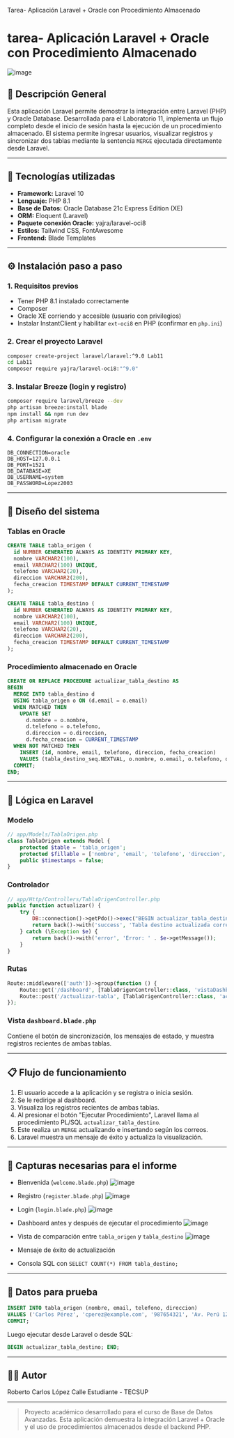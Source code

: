 Tarea- Aplicación Laravel + Oracle con Procedimiento Almacenado
# tarea- Aplicación Laravel + Oracle con Procedimiento Almacenado

![image](https://github.com/user-attachments/assets/c95b58f8-2398-4752-8369-76ac6eca051b)


## 🚀 Descripción General

Esta aplicación Laravel permite demostrar la integración entre Laravel (PHP) y Oracle Database. Desarrollada para el Laboratorio 11, implementa un flujo completo desde el inicio de sesión hasta la ejecución de un procedimiento almacenado. El sistema permite ingresar usuarios, visualizar registros y sincronizar dos tablas mediante la sentencia `MERGE` ejecutada directamente desde Laravel.

---

## 📂 Tecnologías utilizadas

* **Framework:** Laravel 10
* **Lenguaje:** PHP 8.1
* **Base de Datos:** Oracle Database 21c Express Edition (XE)
* **ORM:** Eloquent (Laravel)
* **Paquete conexión Oracle:** yajra/laravel-oci8
* **Estilos:** Tailwind CSS, FontAwesome
* **Frontend:** Blade Templates

---

## ⚙️ Instalación paso a paso

### 1. Requisitos previos

* Tener PHP 8.1 instalado correctamente
* Composer
* Oracle XE corriendo y accesible (usuario con privilegios)
* Instalar InstantClient y habilitar `ext-oci8` en PHP (confirmar en `php.ini`)

### 2. Crear el proyecto Laravel

```bash
composer create-project laravel/laravel:^9.0 Lab11
cd Lab11
composer require yajra/laravel-oci8:"^9.0"
```

### 3. Instalar Breeze (login y registro)

```bash
composer require laravel/breeze --dev
php artisan breeze:install blade
npm install && npm run dev
php artisan migrate
```

### 4. Configurar la conexión a Oracle en `.env`

```env
DB_CONNECTION=oracle
DB_HOST=127.0.0.1
DB_PORT=1521
DB_DATABASE=XE
DB_USERNAME=system
DB_PASSWORD=Lopez2003
```

---

## 🔧 Diseño del sistema

### Tablas en Oracle

```sql
CREATE TABLE tabla_origen (
  id NUMBER GENERATED ALWAYS AS IDENTITY PRIMARY KEY,
  nombre VARCHAR2(100),
  email VARCHAR2(100) UNIQUE,
  telefono VARCHAR2(20),
  direccion VARCHAR2(200),
  fecha_creacion TIMESTAMP DEFAULT CURRENT_TIMESTAMP
);

CREATE TABLE tabla_destino (
  id NUMBER GENERATED ALWAYS AS IDENTITY PRIMARY KEY,
  nombre VARCHAR2(100),
  email VARCHAR2(100) UNIQUE,
  telefono VARCHAR2(20),
  direccion VARCHAR2(200),
  fecha_creacion TIMESTAMP DEFAULT CURRENT_TIMESTAMP
);
```

### Procedimiento almacenado en Oracle

```sql
CREATE OR REPLACE PROCEDURE actualizar_tabla_destino AS
BEGIN
  MERGE INTO tabla_destino d
  USING tabla_origen o ON (d.email = o.email)
  WHEN MATCHED THEN
    UPDATE SET
      d.nombre = o.nombre,
      d.telefono = o.telefono,
      d.direccion = o.direccion,
      d.fecha_creacion = CURRENT_TIMESTAMP
  WHEN NOT MATCHED THEN
    INSERT (id, nombre, email, telefono, direccion, fecha_creacion)
    VALUES (tabla_destino_seq.NEXTVAL, o.nombre, o.email, o.telefono, o.direccion, CURRENT_TIMESTAMP);
  COMMIT;
END;
```

---

## 🧠 Lógica en Laravel

### Modelo

```php
// app/Models/TablaOrigen.php
class TablaOrigen extends Model {
    protected $table = 'tabla_origen';
    protected $fillable = ['nombre', 'email', 'telefono', 'direccion', 'fecha_creacion'];
    public $timestamps = false;
}
```

### Controlador

```php
// app/Http/Controllers/TablaOrigenController.php
public function actualizar() {
    try {
        DB::connection()->getPdo()->exec("BEGIN actualizar_tabla_destino; END;");
        return back()->with('success', 'Tabla destino actualizada correctamente.');
    } catch (\Exception $e) {
        return back()->with('error', 'Error: ' . $e->getMessage());
    }
}
```

### Rutas

```php
Route::middleware(['auth'])->group(function () {
    Route::get('/dashboard', [TablaOrigenController::class, 'vistaDashboard'])->name('dashboard');
    Route::post('/actualizar-tabla', [TablaOrigenController::class, 'actualizar'])->name('actualizar.tabla');
});
```

### Vista `dashboard.blade.php`

Contiene el botón de sincronización, los mensajes de estado, y muestra registros recientes de ambas tablas.

---

## 📋 Flujo de funcionamiento

1. El usuario accede a la aplicación y se registra o inicia sesión.
2. Se le redirige al dashboard.
3. Visualiza los registros recientes de ambas tablas.
4. Al presionar el botón "Ejecutar Procedimiento", Laravel llama al procedimiento PL/SQL `actualizar_tabla_destino`.
5. Este realiza un `MERGE` actualizando e insertando según los correos.
6. Laravel muestra un mensaje de éxito y actualiza la visualización.

---

## 📸 Capturas necesarias para el informe

* Bienvenida (`welcome.blade.php`)
  ![image](https://github.com/user-attachments/assets/33a1c9e8-13c1-46b1-9511-f7ca437e3a97)

* Registro (`register.blade.php`)
  ![image](https://github.com/user-attachments/assets/494a80ce-aeb6-45fd-9cea-13c655c611e1)

* Login (`login.blade.php`)
    ![image](https://github.com/user-attachments/assets/e5bfb8d4-5938-4e2b-ba95-31cea2a580a1)
* Dashboard antes y después de ejecutar el procedimiento
  ![image](https://github.com/user-attachments/assets/421b99ea-21e6-43b3-9bd6-1968e9e6d1e9)

* Vista de comparación entre `tabla_origen` y `tabla_destino`
  ![image](https://github.com/user-attachments/assets/28183e20-86cc-4ae8-9e48-6ac028ced124)

* Mensaje de éxito de actualización
* Consola SQL con `SELECT COUNT(*) FROM tabla_destino;`

---

## 🧪 Datos para prueba





































```sql
INSERT INTO tabla_origen (nombre, email, telefono, direccion)
VALUES ('Carlos Pérez', 'cperez@example.com', '987654321', 'Av. Perú 123');
COMMIT;
```

Luego ejecutar desde Laravel o desde SQL:

```sql
BEGIN actualizar_tabla_destino; END;
```

---

## 🧑‍💻 Autor

Roberto Carlos López Calle
Estudiante - TECSUP

---

> Proyecto académico desarrollado para el curso de Base de Datos Avanzadas. Esta aplicación demuestra la integración Laravel + Oracle y el uso de procedimientos almacenados desde el backend PHP.
